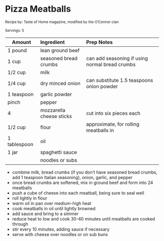# Pizza Meatballs

<small>Recipe by: Taste of Home magazine, modified by the O’Connor clan</small>

<small>Servings: 5</small>

| Amount       | Ingredient               | Prep Notes                                     |
| ------------ | :----------------------- | :--------------------------------------------- |
| 1 pound      | lean ground beef         |                                                |
| 1 cup        | seasoned bread crumbs    | can add seasoning if using normal bread crumbs |
| 1/2 cup      | milk                     |                                                |
| 1/4 cup      | dry minced onion         | can substitute 1.5 teaspoons onion powder      |
| 1 teaspoon   | garlic powder            |                                                |
| pinch        | pepper                   |                                                |
| 4            | mozzarella cheese sticks | cut into six pieces each                       |
| 1/2 cup      | flour                    | approximate, for rolling meatballs in          |
| 1 tablespoon | oil                      |                                                |
| 1 jar        | spaghetti sauce          |                                                |
|              | noodles or subs          |                                                |

- combine milk, bread crumbs (if you don’t have seasoned bread crumbs, add 1 teaspoon Italian seasoning), onion, garlic, and pepper
- once bread crumbs are softened, mix in ground beef and form into 24 meatballs
- push a cube of cheese into each meatball, being sure to seal well
- roll lightly in flour
- warm oil in pan over medium-high heat
- cook meatballs in oil until lightly browned
- add sauce and bring to a simmer
- reduce heat to low and cook 30-40 minutes until meatballs are cooked through
- stir every 10 minutes, adding sauce if necessary
- serve with cheese over noodles or on sub buns

<!-- Tags:
- beef
- hamburger
- cheese
- tomato sauce
- pasta
- sandwich
-->
